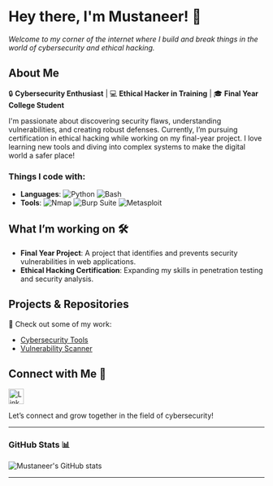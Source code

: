 # **Hey there, I'm Mustaneer! 👋**  
*Welcome to my corner of the internet where I build and break things in the world of cybersecurity and ethical hacking.*


## **About Me**

🔒 **Cybersecurity Enthusiast** | 💻 **Ethical Hacker in Training** | 🎓 **Final Year College Student**

I'm passionate about discovering security flaws, understanding vulnerabilities, and creating robust defenses. Currently, I’m pursuing certification in ethical hacking while working on my final-year project. I love learning new tools and diving into complex systems to make the digital world a safer place!

### **Things I code with:**
- **Languages**: ![Python](https://img.shields.io/badge/Python-3670A0?style=for-the-badge&logo=python&logoColor=ffdd54) ![Bash](https://img.shields.io/badge/Bash-4EAA25?style=for-the-badge&logo=gnu-bash&logoColor=white)
- **Tools**: ![Nmap](https://img.shields.io/badge/Nmap-4682B4?style=for-the-badge&logo=nmap&logoColor=white) ![Burp Suite](https://img.shields.io/badge/Burp_Suite-FF6F00?style=for-the-badge&logo=burpsuite&logoColor=white) ![Metasploit](https://img.shields.io/badge/Metasploit-20B2AA?style=for-the-badge)

## **What I’m working on** 🛠️
- **Final Year Project**: A project that identifies and prevents security vulnerabilities in web applications.
- **Ethical Hacking Certification**: Expanding my skills in penetration testing and security analysis.

## **Projects & Repositories**

🚀 Check out some of my work:
- [Cybersecurity Tools](https://github.com/your-username/repo) 
- [Vulnerability Scanner](https://github.com/your-username/repo) 

## **Connect with Me** 🤝  
<a href="https://www.linkedin.com/in/gangolli-mustaneer-09b185269?utm_source=share&utm_campaign=share_via&utm_content=profile&utm_medium=android_app">
    <img src="https://upload.wikimedia.org/wikipedia/commons/c/ca/LinkedIn_logo_initials.png" alt="LinkedIn" width="30" height="30"/>
</a>

Let’s connect and grow together in the field of cybersecurity!

---

### **GitHub Stats** 📊  
![Mustaneer's GitHub stats](https://github-readme-stats.vercel.app/api?username=Gangolli-Mustaneer&show_icons=true&theme=radical)

---
